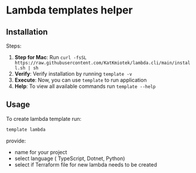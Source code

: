 # Lambda templates helper

## Installation

Steps:
1. **Step for Mac**: Run `curl -fsSL https://raw.githubusercontent.com/KatKmiotek/lambda.cli/main/install.sh | sh`
2. **Verify**: Verify installation by running `template -v`
3. **Execute**: Now, you can use `template` to run application
4. **Help**: To view all available commands run `template --help`

## Usage

To create lambda template run:
```sh
template lambda
```
provide:
- name for your project
- select language ( TypeScript, Dotnet, Python)
- select if Terraform file for new lambda needs to be created
